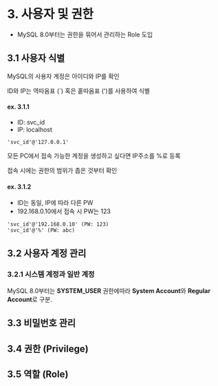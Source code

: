 # 3. 사용자 및 권한

- MySQL 8.0부터는 권한을 묶어서 관리하는 Role 도입 

## 3.1 사용자 식별

MySQL의 사용자 계정은 아이디와 IP를 확인

ID와 IP는 역따옴표 (`) 혹은 홑따옴표 (')를 사용하여 식별

#### ex. 3.1.1
- ID: svc_id
- IP: localhost
```
'svc_id'@'127.0.0.1'
```

모든 PC에서 접속 가능한 계정을 생성하고 싶다면 IP주소를 %로 등록

접속 시에는 권한의 범위가 좁은 것부터 확인
#### ex. 3.1.2
- ID는 동일, IP에 따라 다른 PW
- 192.168.0.10에서 접속 시 PW는 123
```
'svc_id'@'192.168.0.10' (PW: 123)
'svc_id'@'%' (PW: abc)
```

## 3.2 사용자 계정 관리

### 3.2.1 시스템 계정과 일반 계정

MySQL 8.0부터는 **SYSTEM_USER** 권한에따라 **System Account**와 **Regular Account**로 구분.

## 3.3 비밀번호 관리

## 3.4 권한 (Privilege)

## 3.5 역할 (Role)
